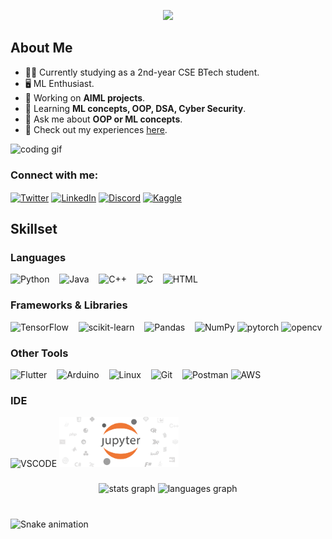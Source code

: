 <p align="center">
  <img src="https://readme-typing-svg.demolab.com/?lines=Hello👋, I'm Rahil Masood;🧑‍💻A passionate backend developer;❣️Open-Source!!;Love learning new Tech<3;&font=Fira%20Code&center=true&width=380&height=50&duration=4000&pause=1000">
</p>

## About Me
- 👨‍🎓 Currently studying as a 2nd-year CSE BTech student.
- 🖥️ ML Enthusiast.
- 🔭 Working on **AIML projects**.
- 🌱 Learning **ML concepts, OOP, DSA, Cyber Security**.
- 💬 Ask me about **OOP or ML concepts**.
- 📄 Check out my experiences [here](https://www.linkedin.com/in/rahil-masood-2b5795290).

<img src="https://media.giphy.com/media/qgQUggAC3Pfv687qPC/giphy.gif" alt="coding gif" width="200"/>


<h3 align="left">Connect with me:</h3>
<p align="left">
<a href="https://x.com/rahilm27" target="blank"><img align="center" src="https://raw.githubusercontent.com/rahuldkjain/github-profile-readme-generator/master/src/images/icons/Social/twitter.svg" alt="Twitter" height="30" width="40" /></a>
<a href="https://www.linkedin.com/in/rahil-masood-2b5795290/" target="blank"><img align="center" src="https://raw.githubusercontent.com/rahuldkjain/github-profile-readme-generator/master/src/images/icons/Social/linked-in-alt.svg" alt="LinkedIn" height="30" width="40" /></a>
<a href="https://discord.gg/rahil_.m" target="blank"><img align="center" src="https://raw.githubusercontent.com/rahuldkjain/github-profile-readme-generator/master/src/images/icons/Social/discord.svg" alt="Discord" height="30" width="40" /></a>
<a href="https://www.kaggle.com/rahilm27" target="blank"><img align="center" src="https://raw.githubusercontent.com/rahuldkjain/github-profile-readme-generator/master/src/images/icons/Social/kaggle.svg" alt="Kaggle" height="30" width="40" /></a>
</p>

## Skillset

### Languages
<div>
  <img src="https://media.giphy.com/media/KAq5w47R9rmTuvWOWa/giphy.gif" alt="Python" height="80">&nbsp;&nbsp;&nbsp;
  <img src="https://www.sam-solutions.com/blog/wp-content/uploads/2019/07/java-image-recognition.jpg" alt="Java" height="80">&nbsp;&nbsp;&nbsp;
  <img src="https://raw.githubusercontent.com/isocpp/logos/master/cpp_logo.png" alt="C++" height="80">&nbsp;&nbsp;&nbsp;
  <img src="https://upload.wikimedia.org/wikipedia/commons/1/18/C_Programming_Language.svg" alt="C" height="80">&nbsp;&nbsp;&nbsp;
  <img src="https://upload.wikimedia.org/wikipedia/commons/6/61/HTML5_logo_and_wordmark.svg" alt="HTML" height="80">
</div>

### Frameworks & Libraries
<div>
  <img src="https://img.icons8.com/color/452/tensorflow.png" alt="TensorFlow" height="80">&nbsp;&nbsp;&nbsp;
  <img src="https://upload.wikimedia.org/wikipedia/commons/0/05/Scikit_learn_logo_small.svg" alt="scikit-learn" height="80">&nbsp;&nbsp;&nbsp;
  <img src="https://upload.wikimedia.org/wikipedia/commons/thumb/e/ed/Pandas_logo.svg/768px-Pandas_logo.svg.png" alt="Pandas" height="80">&nbsp;&nbsp;&nbsp;
  <img src="https://upload.wikimedia.org/wikipedia/commons/thumb/3/31/NumPy_logo_2020.svg/800px-NumPy_logo_2020.svg.png" alt="NumPy" height="80">
  <img src="https://pytorch.org/tutorials/_static/img/thumbnails/cropped/Deploying-PyTorch-in-Python-via-a-REST-API-with-Flask.png" alt="pytorch" height="80">
  <img src="https://upload.wikimedia.org/wikipedia/commons/thumb/3/32/OpenCV_Logo_with_text_svg_version.svg/220px-OpenCV_Logo_with_text_svg_version.svg.png" alt="opencv" height="80">

</div>

### Other Tools
<div>
  <img src="https://upload.wikimedia.org/wikipedia/commons/1/17/Google-flutter-logo.png" alt="Flutter" height="80">&nbsp;&nbsp;&nbsp;
  <img src="https://upload.wikimedia.org/wikipedia/commons/8/87/Arduino_Logo.svg" alt="Arduino" height="80">&nbsp;&nbsp;&nbsp;
  <img src="https://upload.wikimedia.org/wikipedia/commons/a/af/Tux.png" alt="Linux" height="80">&nbsp;&nbsp;&nbsp;
  <img src="https://upload.wikimedia.org/wikipedia/commons/3/3f/Git_icon.svg" alt="Git" height="80">&nbsp;&nbsp;&nbsp;
  <img src="https://www.vectorlogo.zone/logos/getpostman/getpostman-icon.svg" alt="Postman" height="80">
  <img src="https://a0.awsstatic.com/libra-css/images/logos/aws_logo_smile_1200x630.png" alt="AWS" height="80">&nbsp;&nbsp;&nbsp;
</div>

### IDE
  <div><img src="https://visualstudio.microsoft.com/wp-content/uploads/2019/09/vs-code-responsive-01-1.png" alt="VSCODE" height="80">
  <img src="https://github.com/markusschanta/awesome-jupyter/raw/master/assets/logo.png" alt="JUPTER" height="80"></div>

###

<div align="center">
  <img src="https://github-readme-stats.vercel.app/api?username=rahilmasood&hide_title=false&hide_rank=false&show_icons=true&include_all_commits=true&count_private=true&disable_animations=false&theme=dracula&locale=en&hide_border=false" height="150" alt="stats graph"  />
  <img src="https://github-readme-stats.vercel.app/api/top-langs?username=rahilmasood&locale=en&hide_title=false&layout=compact&card_width=320&langs_count=5&theme=dracula&hide_border=false" height="150" alt="languages graph"  />
</div>

### 

<br clear="both">

<img src="https://RahilMasood.github.io/RahilMasood/snake.svg" alt="Snake animation" />

###
